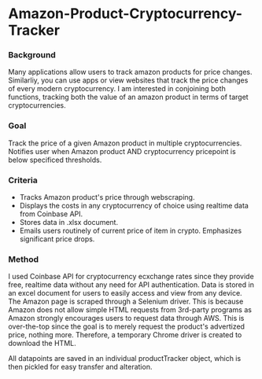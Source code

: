 # Amazon-Product-Cryptocurrency-Tracker
### Background
Many applications allow users to track amazon products for price changes. Similarliy, you can use apps or view websites that track the price changes of every modern cryptocurrency. I am interested in conjoining both functions, tracking both the value of an amazon product in terms of target cryptocurrencies.  
### Goal
Track the price of a given Amazon product in multiple cryptocurrencies. Notifies user when Amazon product AND cryptocurrency pricepoint is below specificed thresholds.  
### Criteria
- Tracks Amazon product's price through webscraping.
- Displays the costs in any cryptocurrency of choice using realtime data from Coinbase API.
- Stores data in .xlsx document.
- Emails users routinely of current price of item in crypto. Emphasizes significant price drops. 
### Method
I used Coinbase API for cryptocurrency ecxchange rates since they provide free, realtime data without any need for API authentication. Data is stored in an excel document for users to easily access and view from any device. The Amazon page is scraped through a Selenium driver. This is because Amazon does not allow simple HTML requests from 3rd-party programs as Amazon strongly encourages users to request data through AWS. This is over-the-top since the goal is to merely request the product's advertized price, nothing more. Therefore, a temporary Chrome driver is created to download the HTML. 

All datapoints are saved in an individual productTracker object, which is then pickled for easy transfer and alteration. 

